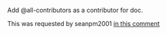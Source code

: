 Add @all-contributors as a contributor for doc.

This was requested by seanpm2001 [in this comment](https://github.com/seanpm2001/SeansLifeArchive_Extras_Wikipedia/issues/3#issuecomment-1015915996)
